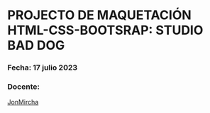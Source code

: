 # PROJECTO DE MAQUETACIÓN HTML-CSS-BOOTSRAP: STUDIO BAD DOG
### Fecha: 17 julio 2023
### Docente:
[JonMircha](https://github.com/jonmircha)

